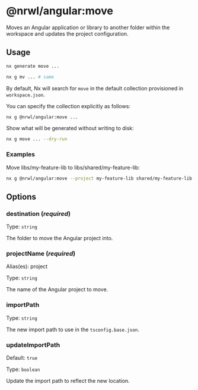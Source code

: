 # @nrwl/angular:move

Moves an Angular application or library to another folder within the workspace and updates the project configuration.

## Usage

```bash
nx generate move ...
```

```bash
nx g mv ... # same
```

By default, Nx will search for `move` in the default collection provisioned in `workspace.json`.

You can specify the collection explicitly as follows:

```bash
nx g @nrwl/angular:move ...
```

Show what will be generated without writing to disk:

```bash
nx g move ... --dry-run
```

### Examples

Move libs/my-feature-lib to libs/shared/my-feature-lib:

```bash
nx g @nrwl/angular:move --project my-feature-lib shared/my-feature-lib
```

## Options

### destination (_**required**_)

Type: `string`

The folder to move the Angular project into.

### projectName (_**required**_)

Alias(es): project

Type: `string`

The name of the Angular project to move.

### importPath

Type: `string`

The new import path to use in the `tsconfig.base.json`.

### updateImportPath

Default: `true`

Type: `boolean`

Update the import path to reflect the new location.
